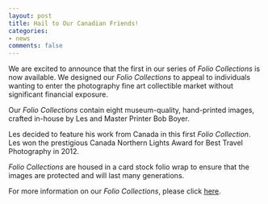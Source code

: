 ```yaml
---
layout: post
title: Hail to Our Canadian Friends!
categories: 
- news
comments: false
---
```


We are excited to announce that the first in our series of *Folio Collections* is now available. We designed our *Folio Collections* to appeal to individuals wanting to enter the photography fine art collectible market without significant financial exposure.                               

Our *Folio Collections* contain eight museum-quality, hand-printed images, crafted in-house by Les and Master Printer Bob Boyer. 

Les decided to feature his work from Canada in this first *Folio Collection*. Les won the prestigious Canada Northern Lights Award for Best Travel Photography in 2012. 

*Folio Collections* are housed in a card stock folio wrap to ensure that the images are protected and will last many generations. 

For more information on our *Folio Collections*, please click [here](/folio-collections/). 
